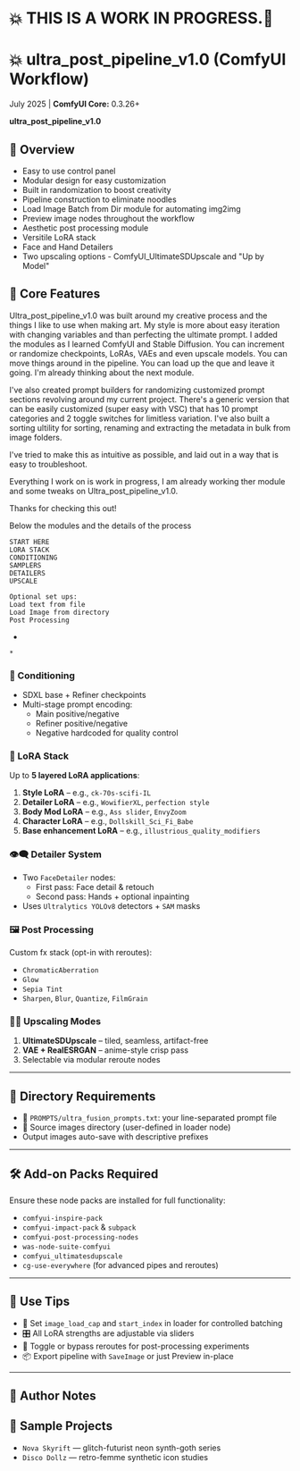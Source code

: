 
# 💥 THIS IS A WORK IN PROGRESS.🚀






# 💥 ultra_post_pipeline_v1.0  (ComfyUI Workflow)

July 2025 | **ComfyUI Core:** 0.3.26+

**ultra_post_pipeline_v1.0**


## 🚀 Overview

- Easy to use control panel
- Modular design for easy customization
- Built in randomization to boost creativity
- Pipeline construction to eliminate noodles
- Load Image Batch from Dir module for automating img2img
- Preview image nodes throughout the workflow
- Aesthetic post processing module
- Versitile LoRA stack
- Face and Hand Detailers
- Two upscaling options - ComfyUI_UltimateSDUpscale and "Up by Model"

## 🧱 Core Features

Ultra_post_pipeline_v1.0 was built around my creative process and the things I like to use when making art. My style is more about easy iteration with changing variables and than perfecting the ultimate prompt. I added the modules as I learned ComfyUI and Stable Diffusion. You can increment  or randomize checkpoints, LoRAs, VAEs and even upscale models. You can move things around in the pipeline. You can load up the que and leave it going. I'm already thinking about the next module.

I've also created prompt builders for randomizing customized prompt sections revolving around my current project. There's a generic version that can be easily customized (super easy with VSC) that has 10 prompt categories and 2 toggle switches for limitless variation. I've also built a sorting ultility for sorting, renaming and extracting the metadata in bulk from image folders.

I've tried to make this as intuitive as possible, and laid out in a way that is easy to troubleshoot.

Everything I work on is work in progress, I am already working ther module and some tweaks on Ultra_post_pipeline_v1.0.

Thanks for checking this out!

Below   the modules and the details of the process

	START HERE
    LORA STACK
    CONDITIONING
    SAMPLERS
    DETAILERS
    UPSCALE
    
    Optional set ups:
    Load text from file
    Load Image from directory
    Post Processing
    
   
   *
    
    
    *













### 🧠 Conditioning

- SDXL base + Refiner checkpoints
- Multi-stage prompt encoding:
  - Main positive/negative
  - Refiner positive/negative
  - Negative hardcoded for quality control

### 🧬 LoRA Stack

Up to **5 layered LoRA applications**:

1. **Style LoRA** – e.g., `ck-70s-scifi-IL`
2. **Detailer LoRA** – e.g., `WowifierXL`, `perfection style`
3. **Body Mod LoRA** – e.g., `Ass slider`, `EnvyZoom`
4. **Character LoRA** – e.g., `Dollskill_Sci_Fi_Babe`
5. **Base enhancement LoRA** – e.g., `illustrious_quality_modifiers`

### 👁️‍🗨️ Detailer System

- Two `FaceDetailer` nodes:
  - First pass: Face detail & retouch
  - Second pass: Hands + optional inpainting
- Uses `Ultralytics YOLOv8` detectors + `SAM` masks

### 🖼️ Post Processing

Custom fx stack (opt-in with reroutes):

- `ChromaticAberration`
- `Glow`
- `Sepia Tint`
- `Sharpen`, `Blur`, `Quantize`, `FilmGrain`

### 🧙‍♂️ Upscaling Modes

1. **UltimateSDUpscale** – tiled, seamless, artifact-free
2. **VAE + RealESRGAN** – anime-style crisp pass
3. Selectable via modular reroute nodes

---

## 📁 Directory Requirements

- 📂 `PROMPTS/ultra_fusion_prompts.txt`: your line-separated prompt file
- 📂 Source images directory (user-defined in loader node)
- Output images auto-save with descriptive prefixes

---

## 🛠️ Add-on Packs Required

Ensure these node packs are installed for full functionality:

- `comfyui-inspire-pack`
- `comfyui-impact-pack` & `subpack`
- `comfyui-post-processing-nodes`
- `was-node-suite-comfyui`
- `comfyui_ultimatesdupscale`
- `cg-use-everywhere` (for advanced pipes and reroutes)

---

## 🧠 Use Tips

- 🔁 Set `image_load_cap` and `start_index` in loader for controlled batching
- 🎛️ All LoRA strengths are adjustable via sliders
- 💾 Toggle or bypass reroutes for post-processing experiments
- 📦 Export pipeline with `SaveImage` or just Preview in-place

---

## 🧠 Author Notes




## 📸 Sample Projects

- `Nova Skyrift` — glitch-futurist neon synth-goth series
- `Disco Dollz` — retro-femme synthetic icon studies
